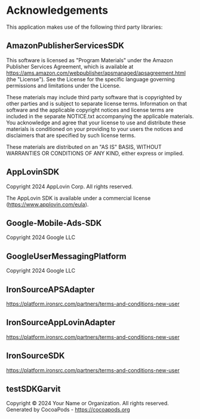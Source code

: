# Acknowledgements
This application makes use of the following third party libraries:

## AmazonPublisherServicesSDK

This software is licensed as "Program Materials" under the Amazon Publisher Services Agreement, which is available at https://ams.amazon.com/webpublisher/apsmanaged/apsagreement.html (the "License"). See the License for the specific language governing permissions and limitations under the License.

These materials may include third party software that is copyrighted by other parties and is subject to separate license terms. Information on that software and the applicable copyright notices and license terms are included in the separate NOTICE.txt accompanying the applicable materials. You acknowledge and agree that your license to use and distribute these materials is conditioned on your providing to your users the notices and disclaimers that are specified by such license terms.

These materials are distributed on an "AS IS" BASIS, WITHOUT WARRANTIES OR CONDITIONS OF ANY KIND, either express or implied.


## AppLovinSDK


Copyright 2024 AppLovin Corp. All rights reserved.

The AppLovin SDK is available under a commercial license (https://www.applovin.com/eula).



## Google-Mobile-Ads-SDK

Copyright 2024 Google LLC

## GoogleUserMessagingPlatform

Copyright 2024 Google LLC

## IronSourceAPSAdapter

https://platform.ironsrc.com/partners/terms-and-conditions-new-user

## IronSourceAppLovinAdapter

https://platform.ironsrc.com/partners/terms-and-conditions-new-user

## IronSourceSDK

https://platform.ironsrc.com/partners/terms-and-conditions-new-user

## testSDKGarvit

Copyright © 2024 Your Name or Organization. All rights reserved.
Generated by CocoaPods - https://cocoapods.org
